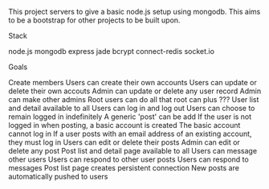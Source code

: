 This project servers to give a basic node.js setup using mongodb. This aims to be a bootstrap for other projects to be built upon.

Stack

  node.js
  mongodb
  express
  jade
  bcrypt
  connect-redis
  socket.io

Goals
  
  Create members
  Users can create their own accounts
  Users can update or delete their own accouts
  Admin can update or delete any user record
  Admin can make other admins
  Root users can do all that root can plus ???
  User list and detail available to all
  Users can log in and log out
  Users can choose to remain logged in indefinitely
  A generic 'post' can be add
  If the user is not logged in when posting, a basic account is created
  The basic account cannot log in
  If a user posts with an email address of an existing account, they must log in
  Users can edit or delete their posts
  Admin can edit or delete any post
  Post list and detail page available to all
  Users can message other users
  Users can respond to other user posts
  Users can respond to messages
  Post list page creates persistent connection 
  New posts are automatically pushed to users



 
 


  
